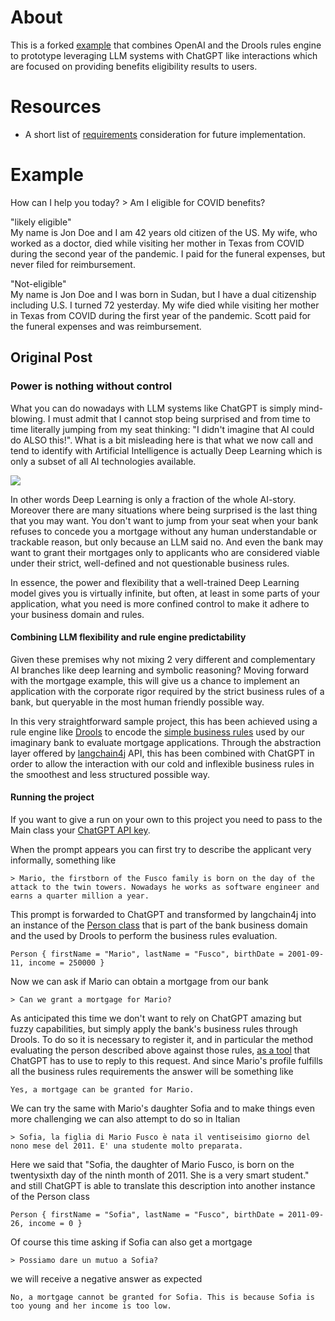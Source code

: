 # About

This is a forked [example](link) that combines OpenAI and the Drools rules engine to prototype leveraging LLM systems with ChatGPT like interactions which are focused on providing benefits eligibility results to users.

# Resources
- A short list of [requirements](./REQUIREMENTS.md) consideration for future implementation.

# Example

How can I help you today? > Am I eligible for COVID benefits?

"likely eligible" </br>
My name is Jon Doe and I am 42 years old citizen of the US. My wife, who worked as a doctor, died while visiting her mother in Texas from COVID during the second year of the pandemic. I paid for the funeral expenses, but never filed for reimbursement.

"Not-eligible" </br>
My name is Jon Doe and I was born in Sudan, but I have a dual citizenship including U.S. I turned 72 yesterday. My wife died while visiting her mother in Texas from COVID during the first year of the pandemic. Scott paid for the funeral expenses and was reimbursement.

## Original Post

### Power is nothing without control

What you can do nowadays with LLM systems like ChatGPT is simply mind-blowing. I must admit that I cannot stop being surprised and from time to time literally jumping from my seat thinking: "I didn't imagine that AI could do ALSO this!". What is a bit misleading here is that what we now call and tend to identify with Artificial Intelligence is actually Deep Learning which is only a subset of all AI technologies available.

![](images/AI-ML-DL-1.png)

In other words Deep Learning is only a fraction of the whole AI-story. Moreover there are many situations where being surprised is the last thing that you may want. You don't want to jump from your seat when your bank refuses to concede you a mortgage without any human understandable or trackable reason, but only because an LLM said no. And even the bank may want to grant their mortgages only to applicants who are considered viable under their strict, well-defined and not questionable business rules.

In essence, the power and flexibility that a well-trained Deep Learning model gives you is virtually infinite, but often, at least in some parts of your application, what you need is more confined control to make it adhere to your business domain and rules.

#### Combining LLM flexibility and rule engine predictability

Given these premises why not mixing 2 very different and complementary AI branches like deep learning and symbolic reasoning? Moving forward with the mortgage example, this will give us a chance to implement an application with the corporate rigor required by the strict business rules of a bank, but queryable in the most human friendly possible way.

In this very straightforward sample project, this has been achieved using a rule engine like [Drools](https://www.drools.org/) to encode the [simple business rules](https://github.com/mariofusco/droolsGPT/blob/main/src/main/resources/mortgage.drl) used by our imaginary bank to evaluate mortgage applications. Through the abstraction layer offered by [langchain4j](https://github.com/langchain4j/langchain4j) API, this has been combined with ChatGPT in order to allow the interaction with our cold and inflexible business rules in the smoothest  and less structured possible way.

#### Running the project

If you want to give a run on your own to this project you need to pass to the Main class your [ChatGPT API key](https://platform.openai.com/account/api-keys).

When the prompt appears you can first try to describe the applicant very informally, something like

```
> Mario, the firstborn of the Fusco family is born on the day of the attack to the twin towers. Nowadays he works as software engineer and earns a quarter million a year.
```

This prompt is forwarded to ChatGPT and transformed by langchain4j into an instance of the [Person class](https://github.com/mariofusco/droolsGPT/blob/main/src/main/java/org/mfusco/Person.java) that is part of the bank business domain and the used by Drools to perform the business rules evaluation.

```
Person { firstName = "Mario", lastName = "Fusco", birthDate = 2001-09-11, income = 250000 }
```

Now we can ask if Mario can obtain a mortgage from our bank

```
> Can we grant a mortgage for Mario?
```

As anticipated this time we don't want to rely on ChatGPT amazing but fuzzy capabilities, but simply apply the bank's business rules through Drools. To do so it is necessary to register it, and in particular the method evaluating the person described above against those rules, [as a tool](https://github.com/mariofusco/droolsGPT/blob/929f69bc369374886907281d8147d0dab4bd6fab/src/main/java/org/mfusco/DroolsMortgageCalculator.java#L25) that ChatGPT has to use to reply to this request. And since Mario's profile fulfills all the business rules requirements the answer will be something like

```
Yes, a mortgage can be granted for Mario.
```

We can try the same with Mario's daughter Sofia and to make things even more challenging we can also attempt to do so in Italian

```
> Sofia, la figlia di Mario Fusco è nata il ventiseisimo giorno del nono mese del 2011. E' una studente molto preparata.
```

Here we said that "Sofia, the daughter of Mario Fusco, is born on the twentysixth day of the ninth month of 2011. She is a very smart student." and still ChatGPT is able to translate this description into another instance of the Person class

```
Person { firstName = "Sofia", lastName = "Fusco", birthDate = 2011-09-26, income = 0 }
```

Of course this time asking if Sofia can also get a mortgage

```
> Possiamo dare un mutuo a Sofia?
```

we will receive a negative answer as expected

```
No, a mortgage cannot be granted for Sofia. This is because Sofia is too young and her income is too low.
```
